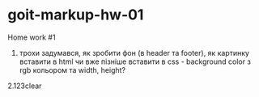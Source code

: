 # goit-markup-hw-01

Home work #1

1. трохи задумався, як зробити фон (в header та footer), як картинку вставити в html чи вже пізніше вставити в css - background color з rgb кольором та width, height?

2.123clear
